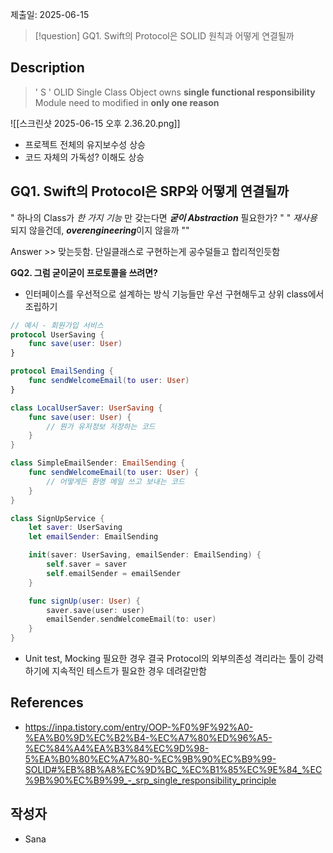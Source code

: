 제출일: 2025-06-15

>[!question]
>GQ1. Swift의 Protocol은 SOLID 원칙과 어떻게 연결될까

## Description
>' S ' OLID 
>Single Class Object owns **single functional responsibility** 
>Module need to modified in **only one reason**

![[스크린샷 2025-06-15 오후 2.36.20.png]]
- 프로젝트 전체의 유지보수성 상승
- 코드 자체의 가독성? 이해도 상승 
## GQ1. Swift의 Protocol은 SRP와 어떻게 연결될까
" 하나의 Class가 *한 가지 기능* 만 갖는다면 ***굳이 Abstraction*** 필요한가? "
" *재사용* 되지 않을건데, ***overengineering***이지 않을까 ""

Answer >> 맞는듯함. 단일클래스로 구현하는게 공수덜들고 합리적인듯함

**GQ2. 그럼 굳이굳이 프로토콜을 쓰려면?** 
- 인터페이스를 우선적으로 설계하는 방식 
	기능들만 우선 구현해두고 상위 class에서 조립하기
```swift
// 예시 - 회원가입 서비스
protocol UserSaving {
    func save(user: User)
}

protocol EmailSending {
    func sendWelcomeEmail(to user: User)
}

class LocalUserSaver: UserSaving {
    func save(user: User) {
        // 뭔가 유저정보 저장하는 코드
    }
}

class SimpleEmailSender: EmailSending {
    func sendWelcomeEmail(to user: User) {
        // 어떻게든 환영 메일 쓰고 보내는 코드
    }
}

class SignUpService {
    let saver: UserSaving
    let emailSender: EmailSending

    init(saver: UserSaving, emailSender: EmailSending) {
        self.saver = saver
        self.emailSender = emailSender
    }

    func signUp(user: User) {
        saver.save(user: user)
        emailSender.sendWelcomeEmail(to: user)
    }
}
```
- Unit test, Mocking 필요한 경우
	결국 Protocol의 외부의존성 격리라는 툴이 강력하기에 지속적인 테스트가 필요한 경우 데려갈만함

## References
- https://inpa.tistory.com/entry/OOP-%F0%9F%92%A0-%EA%B0%9D%EC%B2%B4-%EC%A7%80%ED%96%A5-%EC%84%A4%EA%B3%84%EC%9D%98-5%EA%B0%80%EC%A7%80-%EC%9B%90%EC%B9%99-SOLID#%EB%8B%A8%EC%9D%BC_%EC%B1%85%EC%9E%84_%EC%9B%90%EC%B9%99_-_srp_single_responsibility_principle

## 작성자
- Sana

